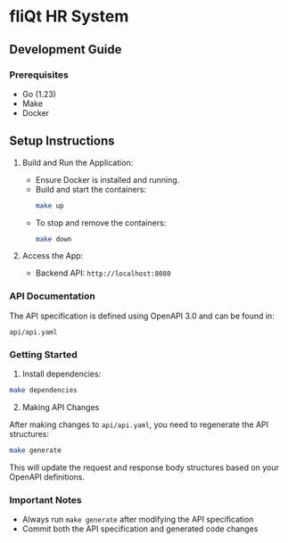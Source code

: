 # fliQt HR System

## Development Guide

### Prerequisites

- Go (1.23)
- Make
- Docker

## Setup Instructions

1. Build and Run the Application:
    - Ensure Docker is installed and running.
    - Build and start the containers:
      ```bash
      make up
      ```
    - To stop and remove the containers:
      ```bash
      make down
      ```

2. Access the App:
    - Backend API: `http://localhost:8080`


### API Documentation

The API specification is defined using OpenAPI 3.0 and can be found in:
```
api/api.yaml
```

### Getting Started

1. Install dependencies:
```bash
make dependencies
```

2. Making API Changes

After making changes to `api/api.yaml`, you need to regenerate the API structures:
```bash
make generate
```
This will update the request and response body structures based on your OpenAPI definitions.

### Important Notes

- Always run `make generate` after modifying the API specification
- Commit both the API specification and generated code changes